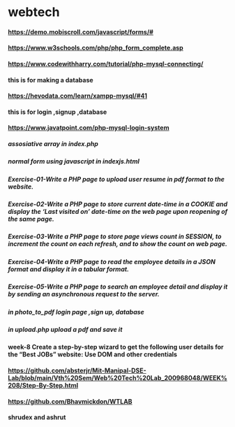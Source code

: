 # webtech
#### https://demo.mobiscroll.com/javascript/forms/#
#### https://www.w3schools.com/php/php_form_complete.asp

#### https://www.codewithharry.com/tutorial/php-mysql-connecting/


#### this is for making  a database
#### https://hevodata.com/learn/xampp-mysql/#41

#### this is for login ,signup ,database
####  https://www.javatpoint.com/php-mysql-login-system

##### assosiative array in index.php 
##### normal form using javascript in indexjs.html
##### Exercise-01-Write a PHP page to upload user resume in pdf format to the website.
##### Exercise-02-Write a PHP page to store current date-time in a COOKIE and display the ‘Last visited on’ date-time on the web page upon reopening of the same page.  
##### Exercise-03-Write a PHP page to store page views count in SESSION, to increment the count on each refresh, and to show the count on web page.
##### Exercise-04-Write a PHP page to read the employee details in a JSON format and display it in a tabular format.
##### Exercise-05-Write a PHP page to search an employee detail and display it by sending an  asynchronous request to the server.
##### in photo_to_pdf login page ,sign up, database
##### in upload.php upload a pdf and save it

#### week-8 Create a step-by-step wizard to get the following user details for the “Best JOBs” website: Use DOM and other credentials 
#### https://github.com/absterjr/Mit-Manipal-DSE-Lab/blob/main/Vth%20Sem/Web%20Tech%20Lab_200968048/WEEK%208/Step-By-Step.html
#### https://github.com/Bhavmickdon/WTLAB
#### shrudex and ashrut
